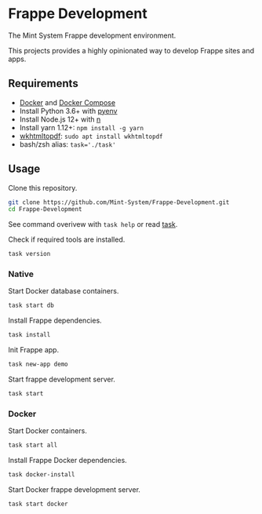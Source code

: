 Frappe Development
==================

The Mint System Frappe development environment.

This projects provides a highly opinionated way to develop Frappe sites and apps.

## Requirements

* [Docker](https://docs.docker.com/engine/install/) and [Docker Compose](https://docs.docker.com/compose/)
* Install Python 3.6+ with [pyenv](https://github.com/pyenv/pyenv)
* Install Node.js 12+ with [n](https://github.com/tj/n)
* Install yarn 1.12+: `npm install -g yarn`
* [wkhtmltopdf](https://wkhtmltopdf.org/): `sudo apt install wkhtmltopdf`
* bash/zsh alias: `task='./task'`

## Usage

Clone this repository.

```bash
git clone https://github.com/Mint-System/Frappe-Development.git
cd Frappe-Development
```

See command overivew with `task help` or read [task](task.md).

Check if required tools are installed.

```bash
task version
```

### Native

Start Docker database containers.

```bash
task start db
```

Install Frappe dependencies.

```bash
task install
```

Init Frappe app.

```bash
task new-app demo
```

Start frappe development server.

```bash
task start
```

### Docker

Start Docker containers.

```bash
task start all
```

Install Frappe Docker dependencies.

```bash
task docker-install
```

Start Docker frappe development server.

```bash
task start docker
```